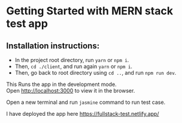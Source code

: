 # Getting Started with MERN stack test app

## Installation instructions:
- In the project root directory, run `yarn` or `npm i`.
- Then, `cd ./client`, and run again `yarn` or `npm i`.
- Then, go back to root directory using `cd ..`, and run `npm run dev`.

This Runs the app in the development mode.\
Open [http://localhost:3000](http://localhost:3000) to view it in the browser.

Open a new terminal and run 
`jasmine` command to run test case.

I have deployed the app here 
https://fullstack-test.netlify.app/
